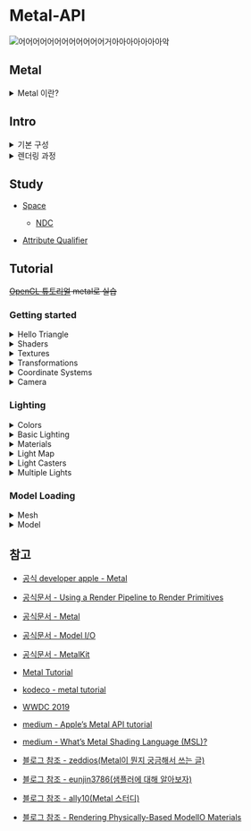 # Metal-API

<p align="center">

![어어어어어어어어어어어어거아아아아아아아악](https://i1.ruliweb.net/ori/21/04/20/178eac3b4005347ad.gif)

</p>

## Metal

<details>
<summary> Metal 이란?</summary>

> Render advanced 3D graphics and compute data in parallel with graphics processors.

<br/>

<p align="center">
   <img src="https://developer.apple.com/assets/elements/icons/metal/metal-96x96_2x.png" alt="Example Image" width="30%">
</p>

<br/>

- **Metal API**는 **Apple**에서 제공하는 그래픽 및 연산 작업을 위한 저수준 API
  <br/>

  <p align="center">
     <img src="https://github.com/BOLTB0X/Metal-API/blob/main/img/%EB%B9%84%EA%B5%90.png?raw=true" alt="Example Image" width="50%">
  </p>
  <br/>

  1. **저수준 API(Low-Level API)**

     - *Metal*은 HW와의 소통을 직접적으로 처리할 수 있는 API
       <br/>
     - _OpenGL_ 같은 고수준 API(High-Level API)보다 더 세부적인 작업을 제어 가능(ex. GPU 메모리 관리, 렌더링 파이프라인 설정 등을 세밀하게 조작 가능)
       <br/>

  2. **HW 성능 극대화**

     - CPU와 GPU의 성능을 최대한으로 활용할 수 있게 설계되었음
       <br/>

     - 불필요한 오버헤드(비효율적인 처리)를 줄이고, 게임, vr 등 작업을 최적화하여 하드웨어의 최대 성능을 끌어낼 수 있음
       <br/>

  <p align="center">     
    <img src="https://github.com/BOLTB0X/Metal-API/blob/main/img/ios.png?raw=true" alt="Example Image" width="50%">
  </p>
  <br/>

- *Vulkan*과 비슷한 역할을 하지만 **iOS**, **macOS** 등 Apple 생태계에 최적화되어 있음
  <br/>

- 3D 그래픽 렌더링뿐 아니라, *GPU*에서 실행할 **병렬 연산** 작업도 지원, 게임의 작동 방식을 제어 가능
  <br/>

</details>

## Intro

<details>
<summary>기본 구성</summary>

<br/>

> Metal API를 이해하려면 세 가지 기본 개념이 필요

1. **Metal Device** (`MTLDevice`)

   - Metal에서 모든 작업의 출발점은 `MTLDevice`

   - 객체는 GPU를 추상화한 것으로, GPU 자원을 관리하고 작업을 실행
   - GPU에 직접 연결하는 인터페이스
     <br/>

2. **Metal Command Queue** (`MTLCommandQueue`)

   - GPU에게 명령을 전달하는 큐
   - 명령이 실행되는 순서를 제어 가능
     <br/>

3. **Metal Buffers** (`MTLBuffer`)

   - GPU와 데이터를 공유하기 위한 메모리
   <br/>
   </details>

<details>

<summary>렌더링 과정</summary>
<br/>

1. **Metal 디바이스, layer 설정, vertex, shader 코딩**

   - `MTLDevice` (**Metal 디바이스**): GPU와 연결해 작업을 수행할 객체를 설정
   - `CAMetalLayer`: 화면 출력용 Metal 레이어를 설정해 렌더링 결과를 디스플레이
   - **vertex data**: 그릴 도형(예: 삼각형, 사각형 등)의 좌표 정보를 정의
   - **shader**: 버텍스(기하학적 변환)와 프래그먼트(픽셀 색상 계산)를 처리하는 GPU 코드 작성
     <br/>

2. **파이프라인(Pipeline) 설정**

   - `MTLRenderPipelineState` **렌더링 파이프라인**:
     - 버텍스 셰이더와 프래그먼트 셰이더를 연결하고 렌더링 규칙을 설정
     - 어떤 그래픽 출력을 원하는지 GPU가 이해할수 있도록 정의
       <br/>
   - **Pipeline**은 커맨드 큐가 실행할 때 GPU의 처리 흐름을 결정
     <br/>

3. **커맨드 큐 & 입력 버퍼**

- `MTLBuffer` (**입력 버퍼**): CPU에서 GPU로 데이터를 전달하는 메모리 공간

  - 예 : _버텍스 데이터_ , _색상 정보_
    <br/>

- `MTLCommandQueue` (**커맨드 큐**):
  - 커맨드 버퍼 안에 명령어를 작성하고 GPU에서 실행
  - 예 : _drawPrimitives로 삼각형 등 기본 도형을 그리기_ , _입력 버퍼와 파이프라인을 연결해 GPU 작업 실행_
    <br/>

</details>

## Study

- [Space](https://github.com/BOLTB0X/Metal-API/blob/main/OpenGL-Tutorial-Metal/StudyMd/Space.md)

  - [NDC](https://github.com/BOLTB0X/Metal-API/blob/main/OpenGL-Tutorial-Metal/StudyMd/NDC.md)

- [Attribute Qualifier](https://github.com/BOLTB0X/Metal-API/blob/main/OpenGL-Tutorial-Metal/StudyMd/Qualifier.md)

## Tutorial

~~[OpenGL 튜토리얼](-->) metal로 실습~~

### Getting started

<details>
<summary> Hello Triangle</summary>

<p align="center">
  <table style="width:100%; text-align:center; border-spacing:20px;">
    <tr>
      <td style="text-align:center; vertical-align:middle;">
        <p align="center">
        <img src="https://github.com/BOLTB0X/Metal-API/blob/main/img/%EC%83%89%EB%B3%80%EA%B2%BD.gif?raw=true" 
             alt="image 1" 
             style="width:200px; height:400px; object-fit:contain; border:1px solid #ddd; border-radius:4px;"/>
        </p>
      </td>
      <td style="text-align:center; vertical-align:middle;">
        <p align="center">
        <img src="https://github.com/BOLTB0X/Metal-API/blob/main/img/%EC%82%BC%EA%B0%81%ED%98%95%202%EA%B0%9C.png?raw=true" 
             alt="image 2" 
             style="width:200px; height:400px; object-fit:contain; border:1px solid #ddd; border-radius:4px;"/>
        </p>
      </td>
    </tr>
    <tr>
      <td style="text-align:center; font-size:14px; font-weight:bold;">
      <p align="center">
      Triangle 1
      </p>
      </td>
      <td style="text-align:center; font-size:14px; font-weight:bold;">
      <p align="center">
      Triangle 2
      </p>
      </td>
    </tr>
  </table>
</p>

- [Renderer 코드(Swift)](https://github.com/BOLTB0X/Metal-API/blob/main/OpenGL-Tutorial-Metal/Ex01-Triangle/Ex01-Triangle/01-02/Render2ViewController.swift)
- [Shader 코드(Metal)](https://github.com/BOLTB0X/Metal-API/blob/main/OpenGL-Tutorial-Metal/Ex01-Triangle/Ex01-Triangle/Metal-API/Shaders.metal)

</details>

<details>
<summary>Shaders</summary>

<p align="center">
  <table style="width:100%; text-align:center; border-spacing:20px;">
    <tr>
      <td style="text-align:center; vertical-align:middle;">
        <p align="center">
        <img src="https://github.com/BOLTB0X/Metal-API/blob/main/img/Ex02.png?raw=true" 
             alt="image 1" 
             style="width:200px; height:400px; object-fit:contain;"/>
        </p>
      </td>
      <td style="text-align:center; vertical-align:middle;">
        <p align="center">
        <img src="https://github.com/BOLTB0X/Metal-API/blob/main/img/Ex02-01.png?raw=true" 
             alt="image 2" 
             style="width:200px; height:400px; object-fit:contain;"/>
        </p>
      </td>
      <td style="text-align:center; vertical-align:middle;">
        <p align="center">
        <img src="https://github.com/BOLTB0X/Metal-API/blob/main/img/Ex02-02.png?raw=true" 
             alt="image 3" 
             style="width:200px; height:400px; object-fit:contain;"/>
        </p>
      </td>
    </tr>
    <tr>
      <td style="text-align:center; font-size:14px; font-weight:bold;">
      <p align="center">
        Triangle
      </p>
      </td>
      <td style="text-align:center; font-size:14px; font-weight:bold;">
      <p align="center">
        Upside down
      </p>
      </td>
      <td style="text-align:center; font-size:14px; font-weight:bold;">
      <p align="center">
        Right side
      </p>
      </td>
    </tr>
  </table>
</p>

- [Renderer 코드(Swift)](https://github.com/BOLTB0X/Metal-API/blob/main/OpenGL-Tutorial-Metal/Ex02-Shaders/Ex02-Shaders/RendererViewController.swift)
- [Shader 코드(Metal)](https://github.com/BOLTB0X/Metal-API/blob/main/OpenGL-Tutorial-Metal/Ex02-Shaders/Ex02-Shaders/Shaders.metal)

</details>

<details>
<summary>Textures</summary>

<p align="center">
  <table style="width:100%; text-align:center; border-spacing:20px;">
    <tr>
      <td style="text-align:center; vertical-align:middle;">
        <p align="center">
        <img src="https://github.com/BOLTB0X/Metal-API/blob/main/img/%ED%85%8D%EC%8A%A4%EC%B2%98%20%EC%82%BC%EA%B0%81%ED%98%95.png?raw=true" 
             alt="image 1" 
             style="width:200px; height:400px; object-fit:contain; border:1px solid #ddd; border-radius:4px;"/>
        </p>
      </td>
      <td style="text-align:center; vertical-align:middle;">
        <p align="center">
        <img src="https://github.com/BOLTB0X/Metal-API/blob/main/img/%ED%85%8D%EC%8A%A4%EC%B3%90%20%EC%82%AC%EA%B0%81%ED%98%95.png?raw=true" 
             alt="image 2" 
             style="width:200px; height:400px; object-fit:contain; border:1px solid #ddd; border-radius:4px;"/>
        </p>
      </td>
    </tr>
    <tr>
      <td style="text-align:center; font-size:14px; font-weight:bold;">
      <p align="center">
      Triangle
      </p>
      </td>
      <td style="text-align:center; font-size:14px; font-weight:bold;">
      <p align="center">
      Rectangle
      </p>
      </td>
    </tr>
  </table>
</p>

<p align="center">
  <table style="width:100%; text-align:center; border-spacing:20px;">
    <tr>
      <td style="text-align:center; vertical-align:middle;">
        <p align="center">
        <img src="https://github.com/BOLTB0X/Metal-API/blob/main/img/%ED%85%8D%EC%8A%A4%EC%B2%98-mix.png?raw=true" 
             alt="image 1" 
             style="width:200px; height:400px; object-fit:contain;"/>
        </p>
      </td>
      <td style="text-align:center; vertical-align:middle;">
        <p align="center">
        <img src="https://github.com/BOLTB0X/Metal-API/blob/main/img/%ED%85%8D%EC%8A%A4%EC%B3%90-%ED%85%8D%EC%8A%A4%EC%B3%90mix1.png?raw=true" 
             alt="image 2" 
             style="width:200px; height:400px; object-fit:contain;"/>
        </p>
      </td>
      <td style="text-align:center; vertical-align:middle;">
        <p align="center">
        <img src="https://github.com/BOLTB0X/Metal-API/blob/main/img/%ED%85%8D%EC%8A%A4%EC%B3%90-%ED%85%8D%EC%8A%A4%EC%B3%90mix2.png?raw=true" 
             alt="image 3" 
             style="width:200px; height:400px; object-fit:contain;"/>
        </p>
      </td>
    </tr>
    <tr>
      <td style="text-align:center; font-size:14px; font-weight:bold;">
      <p align="center">
        Mixed
      </p>
      </td>
      <td style="text-align:center; font-size:14px; font-weight:bold;">
      <p align="center">
        Mix 1
      </p>
      </td>
      <td style="text-align:center; font-size:14px; font-weight:bold;">
      <p align="center">
        Mix 2
      </p>
      </td>
    </tr>
  </table>
</p>

- [Renderer 코드(Swift)](https://github.com/BOLTB0X/Metal-API/blob/main/OpenGL-Tutorial-Metal/Ex03-Textures/Ex03-Textures/RendererViewController.swift)
- [Shader 코드(Metal)](https://github.com/BOLTB0X/Metal-API/blob/main/OpenGL-Tutorial-Metal/Ex03-Textures/Ex03-Textures/Shaders.metal)

</details>

<details>
<summary> Transformations</summary>

<p align="center">
  <table style="width:100%; text-align:center; border-spacing:20px;">
    <tr>
      <td style="text-align:center; vertical-align:middle;">
        <p align="center">
        <img src="https://github.com/BOLTB0X/Metal-API/blob/main/img/%ED%9A%8C%EC%A0%84.gif?raw=true" 
             alt="image 1" 
             style="width:200px; height:400px; object-fit:contain; border:1px solid #ddd; border-radius:4px;"/>
        </p>
      </td>
    </tr>
    <tr>
      <td style="text-align:center; font-size:14px; font-weight:bold;">
      <p align="center">
      Transformations
      </p>
      </td>
    </tr>
  </table>
</p>

- [Renderer 코드(Swift)](https://github.com/BOLTB0X/Metal-API/blob/main/OpenGL-Tutorial-Metal/GettingStarted/GettingStarted/RendererViewController.swift)
- [Shader 코드(Metal)](https://github.com/BOLTB0X/Metal-API/blob/main/OpenGL-Tutorial-Metal/GettingStarted/GettingStarted/Shaders.metal)

</details>

<details>
<summary> Coordinate Systems</summary>

<p align="center">
  <table style="width:100%; text-align:center; border-spacing:20px;">
    <tr>
      <td style="text-align:center; vertical-align:middle;">
        <p align="center">
        <img src="https://github.com/BOLTB0X/Metal-API/blob/main/img/3d-%EB%A0%8C%EB%8D%94%EB%A7%81-%ED%96%89%EB%A0%AC.png?raw=true" 
             alt="image 1" 
             style="width:200px; height:400px; object-fit:contain; border:1px solid #ddd; border-radius:4px;"/>
        </p>
      </td>
      <td style="text-align:center; vertical-align:middle;">
        <p align="center">
        <img src="https://github.com/BOLTB0X/Metal-API/blob/main/img/3d-%EB%A0%8C%EB%8D%94%EB%A7%81-1.png?raw=true" 
             alt="image 1" 
             style="width:200px; height:400px; object-fit:contain; border:1px solid #ddd; border-radius:4px;"/>
        </p>
      </td>
      <td style="text-align:center; vertical-align:middle;">
        <p align="center">
        <img src="https://github.com/BOLTB0X/Metal-API/blob/main/img/3d-dpeth%EC%A0%81%EC%9A%A9.png?raw=true" 
             alt="image 2" 
             style="width:200px; height:400px; object-fit:contain; border:1px solid #ddd; border-radius:4px;"/>
        </p>
      </td>
    </tr>
    <tr>
      <td style="text-align:center; font-size:14px; font-weight:bold;">
      <p align="center">
      Coordinate Systems
      </p>
      </td>
      <td style="text-align:center; font-size:14px; font-weight:bold;">
      <p align="center">
      Depth X
      </p>
      </td>
      <td style="text-align:center; font-size:14px; font-weight:bold;">
      <p align="center">
      Depth O
      </p>
      </td>
    </tr>
  </table>
</p>

<p align="center">
  <table style="width:100%; text-align:center; border-spacing:20px;">
    <tr>
      <td style="text-align:center; vertical-align:middle;">
        <p align="center">
        <img src="https://github.com/BOLTB0X/Metal-API/blob/main/img/3DCube_depth%ED%9A%8C%EC%A0%84.gif?raw=true" 
             alt="image 1" 
             style="width:200px; height:400px; object-fit:contain; border:1px solid #ddd; border-radius:4px;"/>
        </p>
      </td>
      <td style="text-align:center; vertical-align:middle;">
        <p align="center">
        <img src="https://github.com/BOLTB0X/Metal-API/blob/main/img/3d%ED%81%90%EB%B8%8C-%EC%97%AC%EB%9F%AC%EA%B0%9C.png?raw=true" 
             alt="image 2" 
             style="width:200px; height:400px; object-fit:contain; border:1px solid #ddd; border-radius:4px;"/>
        </p>
      </td>
    </tr>
    <tr>
      <td style="text-align:center; font-size:14px; font-weight:bold;">
      <p align="center">
      3D Rotate 1
      </p>
      </td>
      <td style="text-align:center; font-size:14px; font-weight:bold;">
      <p align="center">
      3D Rotate 2
      </p>
      </td>
    </tr>
  </table>
</p>

- [Renderer Depth 추가 코드(Swift)](https://github.com/BOLTB0X/Metal-API/blob/main/OpenGL-Tutorial-Metal/GettingStarted/GettingStarted/RendererViewController%2BDepth.swift)
- [Shader 코드(Metal)](https://github.com/BOLTB0X/Metal-API/blob/main/OpenGL-Tutorial-Metal/GettingStarted/GettingStarted/Shaders.metal)

</details>

<details>
<summary> Camera</summary>

<p align="center">
  <table style="width:100%; text-align:center; border-spacing:20px;">
    <tr>
      <td style="text-align:center; vertical-align:middle;">
        <p align="center">
        <img src="https://github.com/BOLTB0X/Metal-API/blob/main/img/%EC%B9%B4%EB%A9%94%EB%9D%BC%20%ED%9A%8C%EC%A0%841.gif?raw=true" 
             alt="image 1" 
             style="width:200px; height:400px; object-fit:contain; border:1px solid #ddd; border-radius:4px;"/>
        </p>
      </td>
      <td style="text-align:center; vertical-align:middle;">
        <p align="center">
        <img src="https://github.com/BOLTB0X/Metal-API/blob/main/img/%EC%B9%B4%EB%A9%94%EB%9D%BC--.gif?raw=true" 
             alt="image 2" 
             style="width:200px; height:400px; object-fit:contain; border:1px solid #ddd; border-radius:4px;"/>
        </p>
      </td>
    </tr>
    <tr>
      <td style="text-align:center; font-size:14px; font-weight:bold;">
      <p align="center">
      Camera Rotate
      </p>
      </td>
      <td style="text-align:center; font-size:14px; font-weight:bold;">
      <p align="center">
      Gesture Rotate
      </p>
      </td>
    </tr>
  </table>
</p>

- [Renderer 코드(Swift)](https://github.com/BOLTB0X/Metal-API/blob/main/OpenGL-Tutorial-Metal/GettingStarted/GettingStarted/RendererViewController.swift)

  <details>
  <summary> 큐브 여러개 build 코드(Swift) </summary>

  ```swift
  let cubePositions: [simd_float3] = [
        simd_float3(-1.0, 1.0, -6.0),  // 상좌
        simd_float3(0.0, 1.0, 2.5),   // 상중앙
        simd_float3(1.0, 1.0, -9.0),   // 상우
        simd_float3(-1.0, 0.5, -8.5),  // 중좌
        simd_float3(1.0, 0.5, -2.8),   // 중우
        simd_float3(0.0, 0.0, 0.0),   // 중앙
        simd_float3(-1.0, -0.5, 3.5), // 하좌
        simd_float3(0.0, -0.5, -3.8),  // 하중앙
        simd_float3(1.0, -0.5, -7.0),  // 하우
        simd_float3(0.5, 0.0, -9.2)    // 중앙 우측
  ]

  for i in cubePositions.indices {
        var modelMatrix = matrix_identity_float4x4
        translate(matrix: &modelMatrix, position: cubePositions[i])
        rotate(matrix: &modelMatrix, rotation: rotation + simd_float3(Float(i), Float(i), Float(i)))
        scale(matrix: &modelMatrix, scale: simd_float3(1.0, 1.0, 1.0))

        var modelViewMatrix = viewMatrix * modelMatrix
        renderEncoder.setVertexBytes(&modelViewMatrix, length: MemoryLayout.stride(ofValue: modelViewMatrix), index: 2)

        renderEncoder.drawIndexedPrimitives(
            type: .triangle,
            indexCount: cubeIndices.count,
            indexType: .uint16,
            indexBuffer: indexBuffer,
            indexBufferOffset: 0
        )
    }
  ```

  </details>

  <details>
  <summary> 제스처 코드(Swift) </summary>

  ```swift
  // MARK: - Camera
  struct Camera {
     var position: simd_float3
     var zoomLevel: Float
     var panDelta: simd_float2
  }

  // 생략
  // ....

  // MARK: - handlePanGesture
  @objc private func handlePanGesture(_ gesture: UIPanGestureRecognizer) {
     let translation = gesture.translation(in: view)

     let sensitivity: Float = 0.01
     camera.panDelta.x += Float(translation.x) * sensitivity
     camera.panDelta.y += Float(translation.y) * sensitivity

     gesture.setTranslation(.zero, in: view)
   } // handlePanGesture

   // MARK: - handlePinchGesture
   @objc private func handlePinchGesture(_ gesture: UIPinchGestureRecognizer) {
     let zoomSensitivity: Float = 0.05
     if gesture.state == .changed {
         camera.zoomLevel -= Float(gesture.velocity) * zoomSensitivity
         camera.zoomLevel = max(10.0, min(90.0, camera.zoomLevel)) // 줌 레벨 클램프
     }
  } // handlePinchGesture
  ```

  </details>

</details>

### Lighting

<details>
<summary> Colors </summary>

<p align="center">
  <table style="width:100%; text-align:center; border-spacing:20px;">
    <tr>
      <td style="text-align:center; vertical-align:middle;">
        <p align="center">
        <img src="https://github.com/BOLTB0X/Metal-API/blob/main/img/coral.png?raw=true" 
             alt="image 1" 
             style="width:200px; height:400px; object-fit:contain; border:1px solid #ddd; border-radius:4px;"/>
        </p>
      </td>
      <td style="text-align:center; vertical-align:middle;">
        <p align="center">
        <img src="https://github.com/BOLTB0X/Metal-API/blob/main/img/A%20lighting%20scene.png?raw=true" 
             alt="image 2" 
             style="width:200px; height:400px; object-fit:contain; border:1px solid #ddd; border-radius:4px;"/>
        </p>
      </td>
    </tr>
    <tr>
      <td style="text-align:center; font-size:14px; font-weight:bold;">
      <p align="center">
      Coral
      </p>
      </td>
      <td style="text-align:center; font-size:14px; font-weight:bold;">
      <p align="center">
      A lighting scene
      </p>
      </td>
    </tr>
  </table>
</p>

- [Renderer Cube 코드(Swift)](https://github.com/BOLTB0X/Metal-API/blob/main/OpenGL-Tutorial-Metal/Lighting/Lighting/ViewContriller/RendererViewController%2BRenderCube.swift)
</details>

<details>
<summary> Basic Lighting </summary>

 <p align="center">
  <table style="width:100%; text-align:center; border-spacing:20px;">
    <tr>
      <td style="text-align:center; vertical-align:middle;">
        <p align="center">
        <img src="https://github.com/BOLTB0X/Metal-API/blob/main/img/ambient%20lighting.png?raw=true" 
             alt="image 1" 
             style="width:200px; height:400px; object-fit:contain; border:1px solid #ddd; border-radius:4px;"/>
        </p>
      </td>
      <td style="text-align:center; vertical-align:middle;">
        <p align="center">
        <img src="https://github.com/BOLTB0X/Metal-API/blob/main/img/Diffuse%20lighting.png?raw=true" 
             alt="image 2" 
             style="width:200px; height:400px; object-fit:contain; border:1px solid #ddd; border-radius:4px;"/>
        </p>
      </td>
    </tr>
    <tr>
      <td style="text-align:center; font-size:14px; font-weight:bold;">
      <p align="center">
      Ambient lighting
      </p>
      </td>
      <td style="text-align:center; font-size:14px; font-weight:bold;">
      <p align="center">
      Diffuse lighting
      </p>
      </td>
    </tr>
  </table>

<p align="center">
  <table style="width:100%; text-align:center; border-spacing:20px;">
    <tr>
      <td style="text-align:center; vertical-align:middle;">
        <p align="center">
        <img src="https://github.com/BOLTB0X/Metal-API/blob/main/img/Specular%20Lighting-32.png?raw=true" 
             alt="image 1" 
             style="width:200px; height:400px; object-fit:contain; border:1px solid #ddd; border-radius:4px;"/>
        </p>
      </td>
      <td style="text-align:center; vertical-align:middle;">
        <p align="center">
        <img src="https://github.com/BOLTB0X/Metal-API/blob/main/img/Specular%20Lighting-32-rotate.gif?raw=true" 
             alt="image 2" 
             style="width:200px; height:400px; object-fit:contain; border:1px solid #ddd; border-radius:4px;"/>
        </p>
      </td>
    </tr>
    <tr>
      <td style="text-align:center; font-size:14px; font-weight:bold;">
      <p align="center">
      Specular Lighting
      </p>
      </td>
      <td style="text-align:center; font-size:14px; font-weight:bold;">
      <p align="center">
      Specular Lighting 32 rotate
      </p>
      </td>
    </tr>
  </table>
</p>

<table style="width:100%; text-align:center; border-spacing:20px;">
    <tr>
        <td style="text-align:center; vertical-align:middle;">
        <p align="center">
        <img src="https://github.com/BOLTB0X/Metal-API/blob/main/img/phong1.png?raw=true" 
             alt="image 2" 
             style="width:200px; height:400px; object-fit:contain; border:1px solid #ddd; border-radius:4px;"/>
        </p>
      </td>
        <td style="text-align:center; vertical-align:middle;">
        <p align="center">
        <img src="https://github.com/BOLTB0X/Metal-API/blob/main/img/basicLight-%EC%9E%AC%EC%88%98%EC%A0%95.gif?raw=true" 
             alt="image 2" 
             style="width:200px; height:400px; object-fit:contain; border:1px solid #ddd; border-radius:4px;"/>
        </p>
      </td>
    </tr>
    <tr>
      <td style="text-align:center; font-size:14px; font-weight:bold;">
      <p align="center">
      Phong
      </p>
      </td>
      <td style="text-align:center; font-size:14px; font-weight:bold;">
      <p align="center">
      Phong rotate
      </p>
      </td>
    </tr>
  </table>
</p>

- [Renderer 코드(Swift)](https://github.com/BOLTB0X/Metal-API/blob/main/OpenGL-Tutorial-Metal/Lighting/Lighting/ViewContriller/RendererViewController.swift)

  <details>
  <summary> Pipeline 2개 이용 </summary>

  ```swift
  // MARK: - setupPipeline
  private func setupPipeline() {
    let library = device.makeDefaultLibrary()
    let vertexFunction = library?.makeFunction(name: "vertex_shader")
    let fragmentFunction = library?.makeFunction(name: "fragment_shader_main")

    // 기존 큐브
    let pipelineDescriptor = MTLRenderPipelineDescriptor()
    pipelineDescriptor.vertexFunction = vertexFunction
    pipelineDescriptor.fragmentFunction = fragmentFunction
    pipelineDescriptor.colorAttachments[0].pixelFormat = .bgra8Unorm
    pipelineDescriptor.depthAttachmentPixelFormat = .depth32Float

    do {
      mainPipelineState = try device.makeRenderPipelineState(descriptor: pipelineDescriptor)
    } catch let error {
      fatalError("pipeline 생성 실패: \(error)")
    }

    // 광원 큐브
    let fragmentSubFunction = library?.makeFunction(name: "fragment_shader_sub")

    let subPipelineDescriptor = MTLRenderPipelineDescriptor()
    subPipelineDescriptor.vertexFunction = vertexFunction //
    subPipelineDescriptor.fragmentFunction = fragmentSubFunction
    subPipelineDescriptor.colorAttachments[0].pixelFormat = .bgra8Unorm
    subPipelineDescriptor.depthAttachmentPixelFormat = .depth32Float

    do {
        subPipelineState = try device.makeRenderPipelineState(descriptor: subPipelineDescriptor)
    } catch let error {
        fatalError("광원 큐브 pipeline 생성 실패: \(error)")
    }

    if let deptSten = setupDepthStencilState() {
        depthStencilState = deptSten
    }
    return
  } // setupPipeline
  ```

  </details>

- [조명 관련 코드(Metal)](https://github.com/BOLTB0X/Metal-API/blob/main/OpenGL-Tutorial-Metal/Lighting/Lighting/Metal/Lightings.metal)
  <details>
  <summary> diffuseLighting </summary>

  ```cpp
  // MARK: - diffuseLighting
  inline float3 diffuseLighting(float3 normal, float3 lightDir, float3 lightColor) {
      float diffuseStrength = max(dot(normal, lightDir), 0.0);
      float3 diffuse = diffuseStrength * lightColor;

      return diffuse;
  } // diffuseLighting
  ```

  </details>

  <details>
  <summary> specularLighting </summary>

  ```cpp
  // MARK: - specularLighting
  inline float3 specularLighting(float3 fragPosition, float3 viewPosition, float3 lightDir,
                                 float3 normal, float3 lightColor) {
      float3 viewDir = normalize(viewPosition - fragPosition);
      float3 reflectDir = reflect(-lightDir, normal);
      float spec = pow(max(dot(viewDir, reflectDir), 0.0), 64);
      float3 specular = spec * lightColor;

      return specular;
  } // specularLighting
  ```

  </details>

  <details>
  <summary> phongLighting </summary>

  ```cpp
  // MARK: - phongLighting
  inline float3 phongLighting(float3 ambient, float3 fragPosition, float3 lightPosition,
                              float3 viewPosition, float3 normal, float3 lightColor) {

      float3 lightDir = normalize(lightPosition - fragPosition);

      return ambient + diffuseLighting(normal, lightDir, lightColor) + specularLighting(fragPosition, viewPosition, lightDir, normal, lightColor);
  } // phongLighting
  ```

  </details>

</details>

<details>
<summary> Materials </summary>

<table style="width:100%; text-align:center; border-spacing:20px;">
    <tr>
      <td style="text-align:center; vertical-align:middle;">
        <p align="center">
        <img src="https://github.com/BOLTB0X/Metal-API/blob/main/img/materials%20-%201.png?raw=true" 
             alt="image 2" 
             style="width:200px; height:400px; object-fit:contain; border:1px solid #ddd; border-radius:4px;"/>
        </p>
      </td>
        <td style="text-align:center; vertical-align:middle;">
        <p align="center">
        <img src="https://github.com/BOLTB0X/Metal-API/blob/main/img/materials%20-%203.gif?raw=true" 
             alt="image 2" 
             style="width:200px; height:400px; object-fit:contain; border:1px solid #ddd; border-radius:4px;"/>
        </p>
    </tr>
    <tr>
      <td style="text-align:center; font-size:14px; font-weight:bold;">
      <p align="center">
      Materials 1
      </p>
      </td>
      <td style="text-align:center; font-size:14px; font-weight:bold;">
      <p align="center">
      Materials 2
      </p>
      </td>
    </tr>
  </table>

- [Shader 코드(Metal)](https://github.com/BOLTB0X/Metal-API/blob/main/OpenGL-Tutorial-Metal/Lighting/Lighting/Metal/Shader.metal)
  <details>
  <summary> Vertex Shader </summary>

  ```swift
  // MARK: - TransformUniforms
  struct TransformUniforms {
      var projectionMatrix: simd_float4x4
      var modelMatrix: simd_float4x4
      var viewMatrix: simd_float4x4

      init(projectionMatrix: simd_float4x4, modelMatrix: simd_float4x4, viewMatrix: simd_float4x4) {
          self.projectionMatrix = projectionMatrix
          self.modelMatrix = modelMatrix
          self.viewMatrix = viewMatrix
      } // init

  } // TransformUniforms
  ```

  월드 좌표계 반영, `normalMatrix` 추가

  ```cpp
  // MARK: - vertex_shader
  vertex VertexOut vertex_shader(uint vid [[vertex_id]],
                                 constant VertexIn* vertices [[buffer(0)]],
                                 constant TransformUniforms& transformUniforms [[buffer(1)]],
                                 constant float3x3& normalMatrix [[buffer(2)]]) {
      VertexOut out;

      float3 worldPosition = (transformUniforms.modelMatrix * float4(vertices[vid].position, 1.0)).xyz;
      out.position = transformUniforms.projectionMatrix * transformUniforms.viewMatrix * float4(worldPosition, 1.0);
      out.normal = normalize(normalMatrix * vertices[vid].normal);
      out.fragPosition = worldPosition;
      return out;
  } // vertex_shader
  ```

  </details>

  <details>
  <summary> Fragment Shader </summary>

  ```swift
  // MARK: - LightUniforms
  struct LightUniforms {
      var lightPosition: simd_float3
      var cameraPosition: simd_float3
      var lightColor: simd_float3
      var objectColor: simd_float3

      init(lightPosition: simd_float3, cameraPosition: simd_float3, lightColor: simd_float3, objectColor: simd_float3) {
          self.lightPosition = lightPosition
          self.cameraPosition = cameraPosition
          self.lightColor = lightColor
          self.objectColor = objectColor
      } // init

  } // LightUniforms
  ```

  `phongLighting` 에 `objectColor` 반영

  ```cpp
  // MARK: - fragment_shader_main
  fragment float4 fragment_shader_main(VertexOut in [[stage_in]],
                                       constant LightUniforms& lightUniform [[buffer(1)]],
                                       constant TransformUniforms& transformUniforms [[buffer(2)]],
                                       constant float3& ambient [[buffer(3)]]) {
      float3 lighting = phongLighting(ambient, in.fragPosition, lightUniform.lightPosition,
                                      lightUniform.cameraPosition, in.normal, lightUniform.lightColor);

      return float4(lighting * lightUniform.objectColor, 1.0);
  ```

  </details>

</details>

<details>

<summary> Light Map </summary>
<table style="width:100%; text-align:center; border-spacing:20px;">
    <tr>
        <td style="text-align:center; vertical-align:middle;">
        <p align="center">
        <img src="https://github.com/BOLTB0X/Metal-API/blob/main/img/Diffuse%20maps.png?raw=true" 
             alt="image 2" 
             style="width:200px; height:400px; object-fit:contain; border:1px solid #ddd; border-radius:4px;"/>
        </p>
      </td>
        <td style="text-align:center; vertical-align:middle;">
        <p align="center">
        <img src="https://github.com/BOLTB0X/Metal-API/blob/main/img/LightMap.gif?raw=true" 
             alt="image 2" 
             style="width:200px; height:400px; object-fit:contain; border:1px solid #ddd; border-radius:4px;"/>
        </p>
      </td>
    </tr>
    <tr>
      <td style="text-align:center; font-size:14px; font-weight:bold;">
      <p align="center">
      Diffuse maps
      </p>
      </td>
      <td style="text-align:center; font-size:14px; font-weight:bold;">
      <p align="center">
      Specular maps
      </p>
      </td>
    </tr>
</table>

- [Renderer Textures 관련 코드(Swift)](https://github.com/BOLTB0X/Metal-API/blob/main/OpenGL-Tutorial-Metal/LightingMaps/LightingMaps/ViewController/RendererViewController%2BTextures.swift)
   <details>
   <summary> loadTexture </summary>

  ```swift
  public func loadTexture(_ name: String) throws -> MTLTexture? {
    guard let image = UIImage(named: name)?.cgImage else {
      print("\(name) 불러올 수 없음")
      return nil
    } // 1

    let width = image.width
    let height = image.height
    let textureDescriptor = MTLTextureDescriptor()
    textureDescriptor.pixelFormat = .rgba8Unorm
    textureDescriptor.width = width
    textureDescriptor.height = height
    textureDescriptor.usage = [.shaderRead]
    // 2

    guard let texture = device.makeTexture(descriptor: textureDescriptor) else {
       print("텍스처 생성 실패")
       return nil
    } // 3

    let bytesPerPixel = 4
    let bytesPerRow = bytesPerPixel _ width
    let imageData = UnsafeMutablePointer<UInt8>.allocate(capacity: bytesPerRow _ height)
    defer { imageData.deallocate() }
    // 4

    let colorSpace = CGColorSpaceCreateDeviceRGB()
    let context = CGContext(data: imageData,
    width: width,
    height: height,
    bitsPerComponent: 8,
    bytesPerRow: bytesPerRow,
    space: colorSpace,
    bitmapInfo: CGImageAlphaInfo.premultipliedLast.rawValue)

    context?.draw(image, in: CGRect(x: 0, y: 0, width: width, height: height))
    // 5

    let region = MTLRegionMake2D(0, 0, width, height)
    texture.replace(region: region, mipmapLevel: 0, withBytes: imageData, bytesPerRow: bytesPerRow)
    // 6

    return texture
  } // loadTexture
  ```

  1.  `UIImage` 로 이미지를 로드 후, `cgImage` 로 객체로 얻음
  2.  `width` , `height` 값을 가져오고 `MTLTextureDescriptor` 를 생성하고 텍스처의 속성을 설정

      - `pixelFormat = .rgba8Unorm` : 8비트 RGBA 형식의 픽셀 데이터를 사용
      - `usage = [.shaderRead]` : 셰이더에서 읽기 전용으로 사용할 텍스처임을 지정

  3.  `device.makeTexture(descriptor: textureDescriptor)` Metal 텍스처 생성

  4.  이미지 데이터를 메모리에 로드

      - 픽셀당 4바이트(RGBA)를 사용하므로 `bytesPerPixel = 4` 로 설정
      - `bytesPerRow = 4 * width` 를 계산하여 한 줄당 필요한 바이트 수를 구함
      - `UnsafeMutablePointer<UInt8>` 를 사용하여 `imageData` 버퍼를 할당
      - `defer` 를 사용하여 함수 종료 시 `imageData.deallocate()` 로 메모리를 해제

  5.  `CGContext` 를 사용해 이미지 데이터 복사

      - `CGColorSpaceCreateDeviceRGB()` 를 사용하여 RGB 색 공간을 생성
      - `CGContext` 를 생성하여 `imageData` 에 이미지 데이터를 저장할 준비
      - `context?.draw(image, in: CGRect(x: 0, y: 0, width: width, height: height))` 를 호출하여 이미지를 `imageData` 버퍼에 넣어 그림

  6.  Metal 텍스처에 이미지 데이터 복사
      - `MTLRegionMake2D(0, 0, width, height)` 를 사용해 텍스처의 크기를 지정
      - `texture.replace(region:mipmapLevel:withBytes:bytesPerRow:)` 를 호출하여 `imageData` 를 Metal 텍스처로 복사

   </details>

- [Shader 코드(Metal)](https://github.com/BOLTB0X/Metal-API/blob/main/OpenGL-Tutorial-Metal/LightingMaps/LightingMaps/Metal/Shader.metal)
   <details>
   <summary> Fragment shader </summary>

  ```cpp
  // MARK: - fragment_shader_main
  fragment float4 fragment_shader_main(VertexOut in [[stage_in]],
                                       texture2d<float> diffTex [[texture(0)]],
                                       texture2d<float> specTex [[texture(1)]],
                                       sampler sam [[sampler(0)]],
                                       constant LightUniforms& lightUniform [[buffer(1)]],
                                       constant TransformUniforms& transformUniforms [[buffer(2)]]) {

      float3 diffuseTextureColor = diffTex.sample(sam, in.texCoord).rgb;
      float3 specularTextureColor = specTex.sample(sam, in.texCoord).rgb;

      float3 lightDir = normalize(lightUniform.lightPosition - in.fragPosition);

      float3 ambient = lightUniform.ambient * diffuseTextureColor;

      float diff = max(dot(in.normal, lightDir), 0.0);
      float3 diffuse = lightUniform.diffuse * diff * diffuseTextureColor;

      float3 viewDir = normalize(lightUniform.cameraPosition - in.fragPosition);
      float3 reflectDir = reflect(-lightDir, in.normal);
      float spec = pow(max(dot(viewDir, reflectDir), 0.0), 64.0);
      float3 specular = lightUniform.specular * spec * specularTextureColor;

      float3 lighting = ambient + diffuse + specular;
      return float4(lighting, 1.0);
  } // fragment_shader_main
  ```

   </details>

</details>

<details>
<summary> Light Casters </summary>

<p align="center">
  <table style="width:100%; text-align:center; border-spacing:20px;">
    <tr>
      <td style="text-align:center; vertical-align:middle;">
        <p align="center">
        <img src="https://github.com/BOLTB0X/Metal-API/blob/main/img/Directional%20Light.png?raw=true"
             alt="image 1"
             style="width:200px; height:400px; object-fit:contain; border:1px solid #ddd; border-radius:4px;"/>
        </p>
      </td>
      <td style="text-align:center; vertical-align:middle;">
        <p align="center">
        <img src="https://github.com/BOLTB0X/Metal-API/blob/main/img/Attenuation.png?raw=true"
             alt="image 1"
             style="width:200px; height:400px; object-fit:contain; border:1px solid #ddd; border-radius:4px;"/>
        </p>
      </td>
      <td style="text-align:center; vertical-align:middle;">
        <p align="center">
        <img src="https://github.com/BOLTB0X/Metal-API/blob/main/img/Flashlight2.png?raw=true"
             alt="image 2"
             style="width:200px; height:400px; object-fit:contain; border:1px solid #ddd; border-radius:4px;"/>
        </p>
      </td>
    </tr>
    <tr>
      <td style="text-align:center; font-size:14px; font-weight:bold;">
      <p align="center">
      Directional Light
      </p>
      </td>
      <td style="text-align:center; font-size:14px; font-weight:bold;">
      <p align="center">
      Point lights
      </p>
      </td>
      <td style="text-align:center; font-size:14px; font-weight:bold;">
      <p align="center">
      Spotlight
      </p>
      </td>
    </tr>
  </table>
</p>

- [Light Shader 코드(Metal)](https://github.com/BOLTB0X/Metal-API/blob/main/OpenGL-Tutorial-Metal/LightingCasters/LightingCasters/Metal/Shader.metal)

  <details>
  <summary> Flashlight </summary>

  ```cpp
  // Flashlight
  // MARK: - fragment_shader_Flashlight
  fragment float4 fragment_shader_Flashlight(VertexOut in [[stage_in]],
                                             texture2d<float> diffTex [[texture(0)]],
                                             texture2d<float> specTex [[texture(1)]],
                                             constant TransformUniforms& transformUniforms [[buffer(1)]],
                                             constant LightUniforms& lightUniforms [[buffer(2)]],
                                             constant float3& cameraPosition [[buffer(3)]]) {
       constexpr sampler sam(mip_filter::linear, mag_filter::linear, min_filter::linear, address::repeat);

       float3 result;
       float3 diffuseTextureColor = diffTex.sample(sam, in.texCoord).rgb;
       float3 specularTextureColor = specTex.sample(sam, in.texCoord).rgb;

       float3 lightDir = normalize(lightUniforms.position - in.fragPosition);
       float theta = dot(lightDir, normalize(-lightUniforms.direction));

       float3 ambient = lightUniforms.ambient * diffuseTextureColor;

       if (theta > lightUniforms.cutOff.x) {
           float diff = max(dot(in.normal, lightDir), 0.0);
           float3 diffuse = lightUniforms.diffuse * diff * diffuseTextureColor;

           float3 viewDir = normalize(cameraPosition - in.fragPosition);
           float3 reflectDir = reflect(-lightDir, in.normal);
           float spec = pow(max(dot(viewDir, reflectDir), 0.0), 64.0);
           float3 specular = lightUniforms.specular * spec * specularTextureColor;

           float dist = length(lightUniforms.position - in.fragPosition);
           float attenuation = 1.0 / (lightUniforms.constants.x + lightUniforms.linears.x * dist + lightUniforms.quadratics.x * (dist * dist));

           diffuse *= attenuation;
           specular *= attenuation;

           result = ambient + diffuse + specular;
       }
       else {
           result = ambient;
       }

       return float4(result, 1.0);

  } // fragment_shader_Flashlight

  ```

  </details>

  <details>
  <summary> Spotlight </summary>

  ```cpp
  float theta = dot(lightDir, normalize(-lightUniforms.direction));
  float epsilon = lightUniforms.cutOff.x - lightUniforms.outerCutOff.x;
  float intensity = clamp((theta - lightUniforms.outerCutOff.x) / epsilon, 0.0, 1.0);

  diffuse _= intensity;
  specular _= intensity;

  float dist = length(lightUniforms.position - in.fragPosition);
  float attenuation = 1.0 / (lightUniforms.constants.x + lightUniforms.linears.x _ dist + lightUniforms.quadratics.x _ (dist \* dist));

  ambient _= attenuation;
  diffuse _= attenuation;
  specular \*= attenuation;

  ```

  </details>

</details>

<details>
<summary> Multiple Lights </summary>

<table style="width:100%; text-align:center; border-spacing:20px;">
    <tr>
        <td style="text-align:center; vertical-align:middle;">
        <p align="center">
        <img src="https://github.com/BOLTB0X/Metal-API/blob/main/img/MultipleLights1.png?raw=true"
             alt="image 2"
             style="width:200px; height:400px; object-fit:contain; border:1px solid #ddd; border-radius:4px;"/>
        </p>
      </td>
        <td style="text-align:center; vertical-align:middle;">
        <p align="center">
        <img src="https://github.com/BOLTB0X/Metal-API/blob/main/img/MultipleLights2.png?raw=true"
             alt="image 2"
             style="width:200px; height:400px; object-fit:contain; border:1px solid #ddd; border-radius:4px;"/>
        </p>
      </td>
    </tr>
    <tr>
      <td style="text-align:center; font-size:14px; font-weight:bold;">
      <p align="center">
      Multiple Lights 1
      </p>
      </td>
      <td style="text-align:center; font-size:14px; font-weight:bold;">
      <p align="center">
      Multiple Lights 2
      </p>
      </td>
    </tr>
</table>

- [Camera 코드(Swift)](https://github.com/BOLTB0X/Metal-API/blob/main/OpenGL-Tutorial-Metal/MultipleLights/MultipleLights/Model/Camera.swift)
- [Light Uniform 코드(Swift)](https://github.com/BOLTB0X/Metal-API/blob/main/OpenGL-Tutorial-Metal/MultipleLights/MultipleLights/Model/Uniform.swift)

- [Shader 코드(Metal)](https://github.com/BOLTB0X/Metal-API/blob/main/OpenGL-Tutorial-Metal/MultipleLights/MultipleLights/Metal/Shader.metal)

  <details>
  <summary> fragment_shader </summary>

  ```cpp
  // MARK: - fragment_shader_main
  fragment float4 fragment_shader_main(VertexOut in [[stage_in]],
                                       texture2d<float> diffTex [[texture(0)]],
                                       texture2d<float> specTex [[texture(1)]],
                                       sampler sam [[sampler(0)]],
                                       constant TransformUniforms& transformUniforms [[buffer(1)]],
                                       constant SpotLight& spotLight [[buffer(2)]],
                                       constant DirLight& dirLight [[buffer(3)]],
                                       constant PointLights& pointLights [[buffer(4)]],
                                       constant float3& cameraPosition [[buffer(5)]]) {
      float3 diffuseTextureColor = diffTex.sample(sam, in.texCoord).rgb;
      float3 specularTextureColor = specTex.sample(sam, in.texCoord).rgb;

      float3 viewDir = normalize(cameraPosition - in.fragPosition);

      float3 result = calcDirLight(dirLight, in.normal, viewDir, diffuseTextureColor, specularTextureColor);

      for (uint32_t i = 0; i < 4; ++i) {
          result += calcPointLight(pointLights.pointLightArr[i], in.normal, in.fragPosition, viewDir, diffuseTextureColor, specularTextureColor);
      }

      result += calcSpotLight(spotLight, in.normal, in.fragPosition, viewDir, diffuseTextureColor, specularTextureColor);

      return float4(result, 1.0);
  } // fragment_shader_main
  ```

  </details>

  <details>
  <summary> calcDirLight </summary>

  ```cpp
  // MARK: - calcDirLight
  inline float3 calcDirLight(DirLight light, float3 norm, float3 viewDir,
                             float3 diffuseTextureColor, float3 specularTextureColor) {
      float3 lightDir = normalize(-light.direction);
      float diff = max(dot(norm, lightDir), 0.0);

      float3 reflectDir = reflect(-lightDir, norm);
      float spec = pow(max(dot(viewDir, reflectDir), 0.0), 32.0);

      float3 ambient = light.ambient * diffuseTextureColor;
      float3 diffuse = light.diffuse * diff * diffuseTextureColor;
      float3 specular = light.specular * spec * specularTextureColor;

      return (ambient + diffuse + specular);
  } // CalcDirLight
  ```

  </details>

  <details>
  <summary> calcPointLight </summary>

  ```cpp
  // MARK: - calcPointLight
  inline float3 calcPointLight(PointLight light, float3 norm, float3 fragPos, float3 viewDir,
                               float3 diffuseTextureColor, float3 specularTextureColor) {
      float3 lightDir = normalize(light.position - fragPos);
      float diff = max(dot(norm, lightDir), 0.0);

      float3 reflectDir = reflect(-lightDir, norm);
      float spec = pow(max(dot(viewDir, reflectDir), 0.0), 32.0);

      float dist = length(light.position - fragPos);
      float attenuation = 1.0 / (light.constants.x + light.linears.x * dist + light.quadratics.x * (dist * dist));

      float3 ambient = light.ambient * diffuseTextureColor;
      float3 diffuse = light.diffuse * diff * diffuseTextureColor;
      float3 specular = light.specular * spec * specularTextureColor;

      ambient *= attenuation;
      diffuse *= attenuation;
      specular *= attenuation;

      return (ambient + diffuse + specular);
  } // calcPointLight
  ```

  </details>

  <details>
  <summary> calcSpotLight </summary>

  ```cpp
  // MARK: - calcSpotLight
  inline float3 calcSpotLight(SpotLight light, float3 norm, float3 fragPos, float3 viewDir,
                              float3 diffuseTextureColor, float3 specularTextureColor) {
      float3 lightDir = normalize(light.position - fragPos);
      float diff = max(dot(norm, lightDir), 0.0);

      float3 reflectDir = reflect(-lightDir, norm);
      float spec = pow(max(dot(viewDir, reflectDir), 0.0), 32.0);

      float dist = length(light.position - fragPos);
      float attenuation = 1.0 / (light.constants.x + light.linears.x * dist + light.quadratics.x * (dist * dist));

      float theta = dot(lightDir, normalize(-light.direction));
      float epsilon = light.cutOff.x - light.outerCutOff.x;
      float intensity = clamp((theta - light.outerCutOff.x) / epsilon, 0.0, 1.0);

      float3 ambient = light.ambient * diffuseTextureColor;
      float3 diffuse = light.diffuse * diff * diffuseTextureColor;
      float3 specular = light.specular * spec * specularTextureColor;

      ambient *= (attenuation * intensity);
      diffuse *= (attenuation * intensity);
      specular *= (attenuation * intensity);

      return (ambient + diffuse + specular);
  } // calcSpotLight
  ```

  </details>

</details>

### Model Loading

<details>
<summary> Mesh </summary>

```swift
// MARK: - Material
struct Material {
    var textures: [MTLTexture?] = Array(repeating: nil, count: MaterialIndex.allCases.count)

    static private var textureMap: [MDLTexture?: MTLTexture?] = [:]

    // MARK: - init
    init(mdlMaterial: MDLMaterial?, textureLoader: MTKTextureLoader) {
        MaterialIndex.allCases.forEach { index in
            textures[index.rawValue] = loadTexture(index.semantic, mdlMaterial: mdlMaterial, textureLoader: textureLoader)
        } // forEach
    } // init

    // MARK: - loadTexture
    private func loadTexture(_ semantic: MDLMaterialSemantic,
                             mdlMaterial: MDLMaterial?,
                             textureLoader: MTKTextureLoader) -> MTLTexture? {
        guard let materialProperty = mdlMaterial?.property(with: semantic) else { return nil }
        guard let sourceTexture = materialProperty.textureSamplerValue?.texture else { return nil }

        if let texture = Material.textureMap[sourceTexture] {
            return texture
        }

        let texture = try? textureLoader.newTexture(texture: sourceTexture, options: nil)
        Material.textureMap[sourceTexture] = texture

        return texture
    } // loadTexture

} // Material
```

<br/>

```swift
// MARK: - Mesh
class Mesh {
    private var mesh: MTKMesh
    private var materials: [Material]

    // MARK: - init
    init(mesh: MTKMesh, materials: [Material]) {
        self.mesh = mesh
        self.materials = materials
    } // init

    // MARK: - draw
    func draw(renderEncoder: MTLRenderCommandEncoder) {
        guard let vertexBuffer = mesh.vertexBuffers.first else {
            return
        }

        renderEncoder.setVertexBuffer(vertexBuffer.buffer,
                                      offset: vertexBuffer.offset,
                                      index: VertexBufferIndex.attributes.rawValue)

        for (submesh, material) in zip(mesh.submeshes, materials) {
            MaterialIndex.allCases.forEach { index in
                renderEncoder.setFragmentTexture(material.textures[index.rawValue], index: index.rawValue)
            } // forEach

            var stateUniform = MaterialStateUniform(textures: material.textures)
            renderEncoder.setFragmentBytes(&stateUniform,
                                           length: MemoryLayout<MaterialStateUniform>.size,
                                           index: FragmentBufferIndex.materialStateUniform.rawValue)

            // Draw
            renderEncoder.drawIndexedPrimitives(type: MTLPrimitiveType.triangle,
                                                indexCount: submesh.indexCount,
                                                indexType: submesh.indexType,
                                                indexBuffer: submesh.indexBuffer.buffer,
                                                indexBufferOffset: submesh.indexBuffer.offset)
        } // for

    } // draw

} // Mesh
```

<br/>

```swift
// MARK: - Model
class Model {
    // Model property
    private var meshes: [Mesh] = []

    // property
    private let position: simd_float3 = simd_float3(repeating: 0.0)
    private let angle: Float = 30.0
    private let axis: simd_float3 = simd_float3(0.0, 1.0, 0.0)
    private let scales: simd_float3 = simd_float3(repeating: 0.4)

    // MARK: - init
    init(device: MTLDevice,
         url: URL,
         vertexDescriptor: MTLVertexDescriptor,
         textureLoader: MTKTextureLoader) {
        loadModel(device: device, url: url, vertexDescriptor: vertexDescriptor, textureLoader: textureLoader)
    } // init

    // MARK: - draw
    func draw(renderEncoder: MTLRenderCommandEncoder) {
        var modelUniform = ModelUniform(position: self.position,
                                        angle: self.angle,
                                        axis: self.axis,
                                        scales: self.scales)
        renderEncoder.setVertexBytes(&modelUniform, length: MemoryLayout<ModelUniform>.size, index: VertexBufferIndex.modelUniform.rawValue)

        for mesh in self.meshes {
            mesh.draw(renderEncoder: renderEncoder)
        } // for

    } // draw

    // MARK: - Private
    // ...
    // MARK: - loadModel
    private func loadModel(device: MTLDevice, url: URL,
                   vertexDescriptor: MTLVertexDescriptor, textureLoader: MTKTextureLoader) {
        let modelVertexDescriptor = VertexDescriptorManager.buildMDLVertexDescriptor(vertexDescriptor: vertexDescriptor)
        let bufferAllocator = MTKMeshBufferAllocator(device: device)
        let asset = MDLAsset(url: url, vertexDescriptor: modelVertexDescriptor, bufferAllocator: bufferAllocator)

        asset.loadTextures()

        guard let (mdlMeshes, mtkMeshes) = try? MTKMesh.newMeshes(asset: asset, device: device) else {
            print("meshes 생성 실패")
            return
        }

        self.meshes.reserveCapacity(mdlMeshes.count)

        for (mdlMesh, mtkMesh) in zip(mdlMeshes, mtkMeshes) {
            mdlMesh.addOrthTanBasis(forTextureCoordinateAttributeNamed: MDLVertexAttributeTextureCoordinate,
                                    normalAttributeNamed: MDLVertexAttributeNormal,
                                    tangentAttributeNamed: MDLVertexAttributeTangent)
            let mesh = processMesh(mdlMesh: mdlMesh, mtkMesh: mtkMesh, textureLoader: textureLoader)
            self.meshes.append(mesh)
        } // for

    } // loadModel

    // MARK: - processMesh
    private func processMesh(mdlMesh: MDLMesh, mtkMesh: MTKMesh, textureLoader: MTKTextureLoader) -> Mesh {
        var materials: [Material] = []

        for mdlSubmesh in mdlMesh.submeshes as! [MDLSubmesh] {
            let material = Material(mdlMaterial: mdlSubmesh.material, textureLoader: textureLoader)
            materials.append(material)
        } // for

        return Mesh(mesh: mtkMesh, materials: materials)
    } // processMesh

} // Model
```

</details>

<details>
<summary> Model </summary>

**Survival BackPack**

<p align="center">
  <table style="width:100%; text-align:center; border-spacing:20px;">
    <tr>
      <td style="text-align:center; vertical-align:middle;">
        <p align="center">
        <img src="https://github.com/BOLTB0X/Metal-API/blob/main/img/model%20loading.png?raw=true" 
             alt="image 1" 
             style="width:200px; height:400px; object-fit:contain; border:1px solid #ddd; border-radius:4px;"/>
        </p>
      </td>
      <td style="text-align:center; vertical-align:middle;">
        <p align="center">
        <img src="https://github.com/BOLTB0X/Metal-API/blob/main/img/model%20loading2.png?raw=true" 
             alt="image 1" 
             style="width:200px; height:400px; object-fit:contain; border:1px solid #ddd; border-radius:4px;"/>
        </p>
      </td>
      <td style="text-align:center; vertical-align:middle;">
        <p align="center">
        <img src="https://github.com/BOLTB0X/Metal-API/blob/main/img/%EB%AA%A8%EB%8D%B8%EB%A7%811.png?raw=true" 
             alt="image 2" 
             style="width:200px; height:400px; object-fit:contain; border:1px solid #ddd; border-radius:4px;"/>
        </p>
      </td>
    </tr>
    <tr>
      <td style="text-align:center; font-size:14px; font-weight:bold;">
      <p align="center">
      Model 1
      </p>
      </td>
      <td style="text-align:center; font-size:14px; font-weight:bold;">
      <p align="center">
      Model 2
      </p>
      </td>
      <td style="text-align:center; font-size:14px; font-weight:bold;">
      <p align="center">
      Model 3
      </p>
      </td>
    </tr>
  </table>
</p>

<p align="center">
  <table style="width:100%; text-align:center; border-spacing:20px;">
    <tr>
      <td style="text-align:center; vertical-align:middle;">
        <p align="center">
        <img src="https://github.com/BOLTB0X/Metal-API/blob/main/img/%EC%A1%B0%EB%AA%85%EC%A0%81%EC%9A%A9.png?raw=true" 
             alt="image 1" 
             style="width:200px; height:400px; object-fit:contain; border:1px solid #ddd; border-radius:4px;"/>
        </p>
      </td>
      <td style="text-align:center; vertical-align:middle;">
        <p align="center">
        <img src="https://github.com/BOLTB0X/Metal-API/blob/main/img/%EB%85%B8%EB%A7%90%EB%A7%B5%EC%A0%81%EC%9A%A9.png?raw=true" 
             alt="image 1" 
             style="width:200px; height:400px; object-fit:contain; border:1px solid #ddd; border-radius:4px;"/>
        </p>
      </td>
      <td style="text-align:center; vertical-align:middle;">
        <p align="center">
        <img src="https://github.com/BOLTB0X/Metal-API/blob/main/img/roughness-ao-%EC%A0%81%EC%9A%A9.png?raw=true" 
             alt="image 2" 
             style="width:200px; height:400px; object-fit:contain; border:1px solid #ddd; border-radius:4px;"/>
        </p>
      </td>
    </tr>
    <tr>
      <td style="text-align:center; font-size:14px; font-weight:bold;">
      <p align="center">
      조명 적용
      </p>
      </td>
      <td style="text-align:center; font-size:14px; font-weight:bold;">
      <p align="center">
      Normal map
      </p>
      </td>
      <td style="text-align:center; font-size:14px; font-weight:bold;">
      <p align="center">
      Roughness + AO
      </p>
      </td>
    </tr>
  </table>
</p>

- [Mesh 코드(Swift)](https://github.com/BOLTB0X/Metal-API/blob/main/OpenGL-Tutorial-Metal/ModelLoading2/ModelLoading2/Model/Mesh.swift)
- [Material 코드(Swift)](https://github.com/BOLTB0X/Metal-API/blob/main/OpenGL-Tutorial-Metal/ModelLoading2/ModelLoading2/Model/Material.swift)
- [Model 코드(Swift)](https://github.com/BOLTB0X/Metal-API/blob/main/OpenGL-Tutorial-Metal/ModelLoading2/ModelLoading2/Model/Model.swift)
- [Shader 코드(Metal)](https://github.com/BOLTB0X/Metal-API/blob/main/OpenGL-Tutorial-Metal/ModelLoading2/ModelLoading2/Metal/Shaders.metal)

  <details>
  <summary> Vertex Shader </summary>

  ```cpp
  vertex VertexOut vertexFunction(VertexIn in [[stage_in]],
                                constant ViewUniform& viewUniform [[buffer(vertexBufferIndexView)]],
                                constant ModelUniform& modelUniform [[buffer(vertexBufferIndexModel)]]) {
    VertexOut out;
    out.worldPosition = (modelUniform.modelMatrix * float4(in.position, 1.0)).xyz;
    out.position = viewUniform.projectionMatrix * viewUniform.viewMatrix * float4(out.worldPosition, 1.0);
    out.texCoord = in.texCoord;
    out.normal = in.normal;

    float3 T = normalize(modelUniform.normalMatrix * in.tangent.xyz);
    float3 N = normalize(modelUniform.normalMatrix * in.normal);

    T = normalize(T - dot(T, N) * N);

    float3 B = cross(N, T) * in.tangent.w;

    out.T = T;
    out.B = B;
    out.N = N;

    return out;
  } // vertexFunction
  ```

  </details>

  <details>
  <summary> Fragment Shader </summary>

  ```cpp
  fragment float4 fragmentFunction(VertexOut in [[stage_in]],
                                   texture2d<float> diffuseTexture [[texture(textureIndexDiffuse)]],
                                   texture2d<float> specularTexture [[texture(textureIndexSpecular)]],
                                   texture2d<float> normalTexture [[texture(textureIndexNormal)]],
                                   texture2d<float> roughnessTexture [[texture(textureIndexRoughness)]],
                                   texture2d<float> aoTexture [[texture(textureIndexAo)]],
                                   constant LightUniform& lightUniform [[buffer(fragmentBufferIndexLight)]],
                                   constant MaterialStateUniform& stateUniform [[buffer(fragmentBufferIndexMaterialState)]]) {
    constexpr sampler colorSampler(mip_filter::linear, mag_filter::linear, min_filter::linear, address::repeat);

    float4 diffuseColor = (stateUniform.hasDiffuseTexture ? diffuseTexture.sample(colorSampler, in.texCoord) : float4(1.0));
    float4 specularColor = (stateUniform.hasSpecularTexture ? specularTexture.sample(colorSampler, in.texCoord) : float4(1.0));
    float4 normalColor = (stateUniform.hasNormalTexture ? normalTexture.sample(colorSampler, in.texCoord) : float4(1.0));
    float roughnessColor = (stateUniform.hasRoughnessTexture ? roughnessTexture.sample(colorSampler, in.texCoord) : float4(1.0)).r;
    float aoColor = (stateUniform.hasAoTexture ? aoTexture.sample(colorSampler, in.texCoord) : float4(1.0)).r;

    return applyNormalmaps(lightUniform, diffuseColor, specularColor, normalColor, float3x3(in.T, in.B, in.N), in.worldPosition, roughnessColor, aoColor);
  } // fragmentFunction
  ```

  </details>

<br/>

**Sponza**

<p align="center">
  <table style="width:100%; text-align:center; border-spacing:20px;">
    <tr>
        <td style="text-align:center; vertical-align:middle;">
        <p align="center">
        <img src="https://github.com/BOLTB0X/Metal-API/blob/main/img/sponza-1.png?raw=true" 
             alt="image 2" 
             style="width:200px; height:400px; object-fit:contain; border:1px solid #ddd; border-radius:4px;"/>
        </p>
      </td>
        <td style="text-align:center; vertical-align:middle;">
        <p align="center">
        <img src="https://github.com/BOLTB0X/Metal-API/blob/main/img/sponza-2.png?raw=true" 
             alt="image 2" 
             style="width:200px; height:400px; object-fit:contain; border:1px solid #ddd; border-radius:4px;"/>
        </p>
      </td>
        <td style="text-align:center; vertical-align:middle;">
        <p align="center">
        <img src="https://github.com/BOLTB0X/Metal-API/blob/main/img/sponza-3.png?raw=true" 
             alt="image 2" 
             style="width:200px; height:400px; object-fit:contain; border:1px solid #ddd; border-radius:4px;"/>
        </p>
      </td>
    </tr>
    <tr>
      <td style="text-align:center; font-size:14px; font-weight:bold;">
      <p align="center">
      Sponza 1
      </p>
      </td>
      <td style="text-align:center; font-size:14px; font-weight:bold;">
      <p align="center">
      Sponza 2
      </p>
      </td>
      <td style="text-align:center; font-size:14px; font-weight:bold;">
      <p align="center">
      Sponza 조명 X
      </p>
      </td>
    </tr>
  </table>

<p align="center">
  <table style="width:100%; text-align:center; border-spacing:20px;">
    <tr>
      <td style="text-align:center; vertical-align:middle;">
        <p align="center">
        <img src="https://github.com/BOLTB0X/Metal-API/blob/main/img/sponza%20%EC%88%98%EC%A0%951.png?raw=true" 
             alt="image 1" 
             style="width:200px; height:400px; object-fit:contain; border:1px solid #ddd; border-radius:4px;"/>
        </p>
      </td>
      <td style="text-align:center; vertical-align:middle;">
        <p align="center">
        <img src="https://github.com/BOLTB0X/Metal-API/blob/main/img/sponza%20%EC%88%98%EC%A0%952.png?raw=true" 
             alt="image 1" 
             style="width:200px; height:400px; object-fit:contain; border:1px solid #ddd; border-radius:4px;"/>
        </p>
      </td>
      <td style="text-align:center; vertical-align:middle;">
        <p align="center">
        <img src="https://github.com/BOLTB0X/Metal-API/blob/main/img/sponza%20%EC%88%98%EC%A0%953.png?raw=true" 
             alt="image 2" 
             style="width:200px; height:400px; object-fit:contain; border:1px solid #ddd; border-radius:4px;"/>
        </p>
      </td>
    </tr>
    <tr>
      <td style="text-align:center; font-size:14px; font-weight:bold;">
      <p align="center">
      Sponza 조명 1
      </p>
      </td>
      <td style="text-align:center; font-size:14px; font-weight:bold;">
      <p align="center">
      Sponza 조명 2
      </p>
      </td>
      <td style="text-align:center; font-size:14px; font-weight:bold;">
      <p align="center">
      Sponza 조명 3
      </p>
      </td>
    </tr>
  </table>
</p>

- [제스처 (Pan, Pin) 코드 (Swift)](https://github.com/BOLTB0X/Metal-API/blob/main/OpenGL-Tutorial-Metal/Sponza/ModelLoading2/ViewController/RendererViewController%2BGesture.swift)

  <details>
  <summary> Camera </summary>

  ```swift
  // MARK: - Camera
  class Camera {
      var position: simd_float3
      var front: simd_float3
      var up: simd_float3
      var right: simd_float3
      var worldUp: simd_float3
      var yaw: Float
      var pitch: Float

      var movementSpeed: Float = 3.0
      var mouseSensitivity: Float = 1.0
      var zoom: Float = 45.0

      // MARK: - init
      init(position: simd_float3,
           up: simd_float3 = simd_float3(0, 1, 0),
           yaw: Float = -90.0,
           pitch: Float = 0.0) {
          self.position = position
          self.worldUp = up
          self.yaw = yaw
          self.pitch = pitch
          self.front = simd_float3(0, 0, -1)
          self.right = simd_float3(1, 0, 0)
          self.up = up

          updateCameraVectors()
      } // init

      // MARK: - Public
      // ...
      // MARK: - processKeyboard
      // 키보드 입력 처리 (WASD 이동)
      func processKeyboard(_ direction: CameraMovement, deltaTime: Float) {
          let velocity = self.movementSpeed * deltaTime

          switch direction {
          case .forward:
            self.position += self.front * velocity
          case .backward:
            self.position -= self.front * velocity
          case .left:
            self.position -= self.right * velocity
          case .right:
            self.position += self.right * velocity
          }
      } // processKeyboard

      // MARK: - processMouseMovement
      // 마우스 이동 처리 (카메라 회전)
      func processMouseMovement(xOffset: Float, yOffset: Float, constrainPitch: Bool = true) {
          let xOffset = xOffset * self.mouseSensitivity
          let yOffset = yOffset * self.mouseSensitivity

          self.yaw += xOffset
          self.pitch += yOffset

          if constrainPitch {
              self.pitch = max(-89.0, min(89.0, self.pitch))
          }

          updateCameraVectors()
      } // processMouseMovement

      // MARK: - processMouseScroll
      // 줌 조절
      func processMouseScroll(yOffset: Float) {
        self.zoom -= yOffset
        self.zoom = max(1.0, min(45.0, self.zoom))
      } // processMouseScroll

      // MARK: - getViewMatrix
      func getViewMatrix(eyePosition: simd_float3? = nil) -> simd_float4x4 {
          if let pos = eyePosition {
            return simd_float4x4.identity().lookAt(eyePosition: pos, targetPosition: simd_float3(repeating: 0.0), upVec: simd_float3(0.0, 1.0, 0.0))
          }

          return simd_float4x4.identity().lookAt(eyePosition: self.position,
                                               targetPosition: self.position + self.front,
                                               upVec: self.up)
      } // getViewMatrix

      // MARK: - getProjectionMatrix
      func getProjectionMatrix() -> simd_float4x4 {
          return simd_float4x4.identity().perspective(fov: Float(45).toRadians(),
                                                      aspectRatio: 1.0,
                                                      nearPlane: 0.1,
                                                      farPlane: 100.0)
      } // getProjectionMatrix

      // MARK: - Private
      // ...
      // MARK: - updateCameraVectors
      // 카메라 벡터 업데이트
      private func updateCameraVectors() {
          let yawRad = self.yaw.toRadians()
          let pitchRad = self.pitch.toRadians()

          let frontX = cos(yawRad) * cos(pitchRad)
          let frontY = sin(pitchRad)
          let frontZ = sin(yawRad) * cos(pitchRad)

          self.front = normalize(simd_float3(frontX, frontY, frontZ))
          self.right = normalize(cross(self.front, self.worldUp))
          self.up = normalize(cross(self.right, self.front))
      } // updateCameraVectors

  } // Camera

  // MARK: - CameraMovement
  enum CameraMovement {
      case forward, backward, left, right
  } // CameraMovement
  ```

  </details>

- [Renderer 코드(Swift)](https://github.com/BOLTB0X/Metal-API/tree/main/OpenGL-Tutorial-Metal/Sponza/ModelLoading2/Common/Manager)

  <details>
  <summary> Model Pass </summary>

  ```swift
  // MARK: - ModelPass
  class ModelPass {
      // Propertys
      var vertexDescriptor: MTLVertexDescriptor
      private var renderPipelineState: MTLRenderPipelineState?
      private var shadowSampler: MTLSamplerState?

      private let lightDir : simd_float3 = simd_float3(0.436436, -0.572872, 0.218218)

      // MARK: - init
      init(device: MTLDevice, mkView: MTKView,
           vertexFunction: String, fragmentFunction: String) {
          self.vertexDescriptor = DescriptorManager.buildVertexDescriptor(attributeLength: 4)
          self.renderPipelineState = DescriptorManager.buildPipelineDescriptor(device: device,
                                                                               metalKitView: mkView,
                                                                               vertexDescriptor: self.vertexDescriptor,
                                                                               vertexFunctionName: vertexFunction,
                                                                               fragmentFunctionName: fragmentFunction)
          self.shadowSampler = DescriptorManager.buildSamplerDescriptor(device: device,
                                                                        minFilter: .linear,
                                                                        magFilter: .linear,
                                                                        compareFunction: .less)
      } // init

      // MARK: - encode
      func encode(commandBuffer: MTLCommandBuffer,
                  mkView: MTKView,
                  depthStencilState: MTLDepthStencilState?,
                  render: (MTLRenderCommandEncoder) -> Void,
                  camera: inout Camera,
                  shadowMap: MTLTexture?) {
            let renderPassDescriptor = DescriptorManager.buildMTLRenderPassDescriptor(view: mkView,
                                                                                      r: 0.416,
                                                                                      g: 0.636,
                                                                                      b: 0.722,
                                                                                      alpha: 1.0)
          let renderEncoder = commandBuffer.makeRenderCommandEncoder(descriptor: renderPassDescriptor)!
          renderEncoder.setRenderPipelineState(self.renderPipelineState!)
          renderEncoder.setDepthStencilState(depthStencilState)


          var viewUniform = ViewUniform(viewMatrix: camera.getViewMatrix(),
                                        projectionMatrix: camera.getProjectionMatrix())
          renderEncoder.setVertexBytes(&viewUniform, length: MemoryLayout<ViewUniform>.size, index: VertexBufferIndex.viewUniform.rawValue)

          var lightUniform = LightUniform(viewMatrix: camera.getViewMatrix(eyePosition: lightDir),
                                          projectionMatrix: simd_float4x4.identity().orthographicProjection(l: -10.0, r: 10.0, bottom: -10.0, top: 10.0, zNear: -25.0, zFar: 25.0))
          renderEncoder.setFragmentBytes(&lightUniform, length: MemoryLayout<LightUniform>.size, index: FragmentBufferIndex.lightUniform.rawValue)

          renderEncoder.setFragmentBytes(&camera.position, length: MemoryLayout<simd_float3>.size, index: FragmentBufferIndex.cameraPosition.rawValue)

          renderEncoder.setFragmentTexture(shadowMap!, index: 0)
          renderEncoder.setFragmentSamplerState(self.shadowSampler, index: 0)

          render(renderEncoder)

          renderEncoder.endEncoding()
      } // encode
  } // ModelPass
  ```

  </details>

  <details>
  <summary> Shadow Pass </summary>

  ![Shadow Map ](https://github.com/BOLTB0X/Metal-API/blob/main/img/metal%20%EC%BA%A1%EC%B2%98.png?raw=true)

  현재 제대로 Shadow Map 생성되지 않음

  ```swift
  // MARK: - ShadowPass
  class ShadowPass {
      // Propertys
      var shadowMap: MTLTexture?
      private var vertexDescriptor: MTLVertexDescriptor
      private var renderPipelineState: MTLRenderPipelineState?

      private let lightDir : simd_float3 = simd_float3(0.436436, -0.572872, 0.218218)

      // MARK: - init
      init(device: MTLDevice, mkView: MTKView,
           vertexFunction: String, fragmentFunction: String) {
          self.vertexDescriptor = DescriptorManager.buildVertexDescriptor(attributeLength: 1)
          self.shadowMap = DescriptorManager.buildMTLTextureDescriptor(device: device)
          self.renderPipelineState = DescriptorManager.buildShadowPipelineDescriptor(device: device,
                                                                                     shadowMap: self.shadowMap,
                                                                                     vertexDescriptor: self.vertexDescriptor,
                                                                                     vertexFunctionName: vertexFunction,
                                                                                     fragmentFunctionName: fragmentFunction)
      } // init

      // MARK: - encode
      func encode(commandBuffer: MTLCommandBuffer,
                  mkView: MTKView,
                  depthStencilState: MTLDepthStencilState?,
                  render: (MTLRenderCommandEncoder) -> Void,
                  camera: Camera) {
          let renderPassDescriptor = MTLRenderPassDescriptor()
          renderPassDescriptor.depthAttachment.texture = self.shadowMap
          renderPassDescriptor.depthAttachment.loadAction = .clear
          renderPassDescriptor.depthAttachment.storeAction = .store
          renderPassDescriptor.depthAttachment.clearDepth = 1.0

          let renderEncoder = commandBuffer.makeRenderCommandEncoder(descriptor: renderPassDescriptor)!
          renderEncoder.setRenderPipelineState(self.renderPipelineState!)
          renderEncoder.setDepthStencilState(depthStencilState)

           var lightUniform = LightUniform(viewMatrix: camera.getViewMatrix(eyePosition: lightDir),
                                           projectionMatrix: simd_float4x4.identity().orthographicProjection(l: -10.0, r: 10.0, bottom: -10.0, top: 10.0, zNear: -25.0, zFar: 25.0))
           renderEncoder.setVertexBytes(&lightUniform, length: MemoryLayout<LightUniform>.size, index: VertexBufferIndex.viewUniform.rawValue)

           render(renderEncoder)

           renderEncoder.endEncoding()
       } // encode

  } // ShadowPass
  ```

  </details>

</details>

<!--

- Lesson 1: Hello Metal

  - [Hello Window](https://github.com/BOLTB0X/Metal-API/tree/Lesson-1-Hello-Window/Metal-Tutorial)

  - [Hello Triangle](https://github.com/BOLTB0X/Metal-API/tree/Lesson-1-Hello-Triangle/Metal-Tutorial)

  - [Textures](https://github.com/BOLTB0X/Metal-API/tree/Lesson-1-Textures/Metal-Tutorial)
    -->

## 참고

- [공식 developer apple - Metal](https://developer.apple.com/metal/)

- [공식문서 - Using a Render Pipeline to Render Primitives](https://developer.apple.com/documentation/metal/using_a_render_pipeline_to_render_primitives)

- [공식문서 - Metal](https://developer.apple.com/documentation/metal)

- [공식문서 - Model I/O](https://developer.apple.com/documentation/modelio)

- [공식문서 - MetalKit](https://developer.apple.com/documentation/metalkit)

- [Metal Tutorial](https://metaltutorial.com/)

- [kodeco - metal tutorial](https://www.kodeco.com/7475-metal-tutorial-getting-started#toc-anchor-011)

- [WWDC 2019](https://developer.apple.com/videos/play/wwdc2019/611/?time=180)

- [medium - Apple’s Metal API tutorial](https://medium.com/@samuliak/apples-metal-api-tutorial-part-3-textures-ff41873dfb67)

- [medium - What’s Metal Shading Language (MSL)?](https://medium.com/@shoheiyokoyama/whats-metal-shading-language-msl-96fe63257994)

- [블로그 참조 - zeddios(Metal이 뭔지 궁금해서 쓰는 글)](https://zeddios.tistory.com/932)

- [블로그 참조 - eunjin3786(샘플러에 대해 알아보자)](https://eunjin3786.tistory.com/190)

- [블로그 참조 - ally10(Metal 스터디)](https://ally10.tistory.com/57)

- [블로그 참조 - Rendering Physically-Based ModelIO Materials](https://metalbyexample.com/modelio-materials/)
